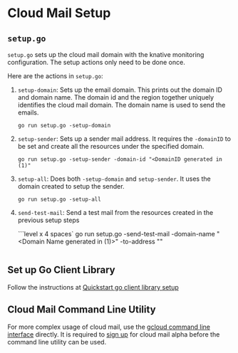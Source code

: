 # Cloud Mail Setup

## `setup.go`

`setup.go` sets up the cloud mail domain with the knative monitoring configuration. The setup actions
only need to be done once.

Here are the actions in `setup.go`:

1. `setup-domain`: Sets up the email domain. This prints out the domain ID and domain name. The domain id and the region together uniquely identifies the cloud mail domain. The domain name is used to send the emails.

    ```level x 4 spaces
    go run setup.go -setup-domain
    ```

1. `setup-sender`: Sets up a sender mail address. It requires the `-domainID` to be set and create all the resources under the specified domain.

   ```level x 4 spaces
   go run setup.go -setup-sender -domain-id "<DomainID generated in (1)"
   ```

1. `setup-all`: Does both `-setup-domain` and `setup-sender`. It uses the domain created to setup the sender.

   ```level x 4 spaces
   go run setup.go -setup-all
   ```

1. `send-test-mail`: Send a test mail from the resources created in the previous setup steps

   ```level x 4 spaces`
   go run setup.go -send-test-mail -domain-name "<Domain Name generated in (1)>" -to-address "<recipient email>"
   ```

## Set up Go Client Library

Follow the instructions at [Quickstart go client library setup](https://cloud.google.com/mail/docs/quickstart-client-libraries#cloud-mail-client-libraries-go)

## Cloud Mail Command Line Utility

For more complex usage of cloud mail, use the [gcloud command line interface](https://cloud.google.com/mail/docs/quickstart-cli)
directly. It is required to [sign up](https://goo.gl/UC8Eb4) for cloud mail alpha before the command line utility can be used.
